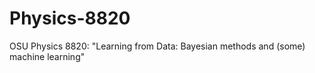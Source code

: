 # Physics-8820
OSU Physics 8820: "Learning from Data: Bayesian methods and (some) machine learning"
